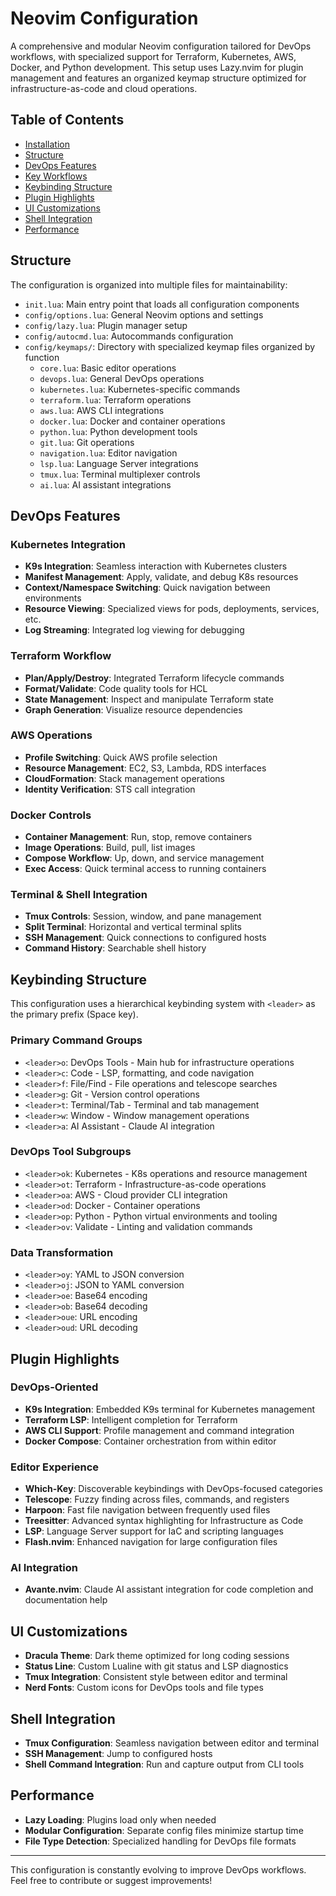# Neovim Configuration

A comprehensive and modular Neovim configuration tailored for DevOps workflows, with specialized support for Terraform, Kubernetes, AWS, Docker, and Python development. This setup uses Lazy.nvim for plugin management and features an organized keymap structure optimized for infrastructure-as-code and cloud operations.

## Table of Contents

- [Installation](#installation)
- [Structure](#structure)
- [DevOps Features](#devops-features)
- [Key Workflows](#key-workflows)
- [Keybinding Structure](#keybinding-structure)
- [Plugin Highlights](#plugin-highlights)
- [UI Customizations](#ui-customizations)
- [Shell Integration](#shell-integration)
- [Performance](#performance)

## Structure

The configuration is organized into multiple files for maintainability:

- `init.lua`: Main entry point that loads all configuration components
- `config/options.lua`: General Neovim options and settings
- `config/lazy.lua`: Plugin manager setup
- `config/autocmd.lua`: Autocommands configuration
- `config/keymaps/`: Directory with specialized keymap files organized by function
  - `core.lua`: Basic editor operations
  - `devops.lua`: General DevOps operations
  - `kubernetes.lua`: Kubernetes-specific commands
  - `terraform.lua`: Terraform operations
  - `aws.lua`: AWS CLI integrations
  - `docker.lua`: Docker and container operations
  - `python.lua`: Python development tools
  - `git.lua`: Git operations
  - `navigation.lua`: Editor navigation
  - `lsp.lua`: Language Server integrations
  - `tmux.lua`: Terminal multiplexer controls
  - `ai.lua`: AI assistant integrations

## DevOps Features

### Kubernetes Integration

- **K9s Integration**: Seamless interaction with Kubernetes clusters
- **Manifest Management**: Apply, validate, and debug K8s resources
- **Context/Namespace Switching**: Quick navigation between environments
- **Resource Viewing**: Specialized views for pods, deployments, services, etc.
- **Log Streaming**: Integrated log viewing for debugging

### Terraform Workflow

- **Plan/Apply/Destroy**: Integrated Terraform lifecycle commands
- **Format/Validate**: Code quality tools for HCL
- **State Management**: Inspect and manipulate Terraform state
- **Graph Generation**: Visualize resource dependencies

### AWS Operations

- **Profile Switching**: Quick AWS profile selection
- **Resource Management**: EC2, S3, Lambda, RDS interfaces
- **CloudFormation**: Stack management operations
- **Identity Verification**: STS call integration

### Docker Controls

- **Container Management**: Run, stop, remove containers
- **Image Operations**: Build, pull, list images
- **Compose Workflow**: Up, down, and service management
- **Exec Access**: Quick terminal access to running containers

### Terminal & Shell Integration

- **Tmux Controls**: Session, window, and pane management
- **Split Terminal**: Horizontal and vertical terminal splits
- **SSH Management**: Quick connections to configured hosts
- **Command History**: Searchable shell history

## Keybinding Structure

This configuration uses a hierarchical keybinding system with `<leader>` as the primary prefix (Space key).

### Primary Command Groups

- `<leader>o`: DevOps Tools - Main hub for infrastructure operations
- `<leader>c`: Code - LSP, formatting, and code navigation
- `<leader>f`: File/Find - File operations and telescope searches
- `<leader>g`: Git - Version control operations
- `<leader>t`: Terminal/Tab - Terminal and tab management
- `<leader>w`: Window - Window management operations
- `<leader>a`: AI Assistant - Claude AI integration

### DevOps Tool Subgroups

- `<leader>ok`: Kubernetes - K8s operations and resource management
- `<leader>ot`: Terraform - Infrastructure-as-code operations
- `<leader>oa`: AWS - Cloud provider CLI integration
- `<leader>od`: Docker - Container operations
- `<leader>op`: Python - Python virtual environments and tooling
- `<leader>ov`: Validate - Linting and validation commands

### Data Transformation

- `<leader>oy`: YAML to JSON conversion
- `<leader>oj`: JSON to YAML conversion
- `<leader>oe`: Base64 encoding
- `<leader>ob`: Base64 decoding
- `<leader>oue`: URL encoding
- `<leader>oud`: URL decoding

## Plugin Highlights

### DevOps-Oriented

- **K9s Integration**: Embedded K9s terminal for Kubernetes management
- **Terraform LSP**: Intelligent completion for Terraform
- **AWS CLI Support**: Profile management and command integration
- **Docker Compose**: Container orchestration from within editor

### Editor Experience

- **Which-Key**: Discoverable keybindings with DevOps-focused categories
- **Telescope**: Fuzzy finding across files, commands, and registers
- **Harpoon**: Fast file navigation between frequently used files
- **Treesitter**: Advanced syntax highlighting for Infrastructure as Code
- **LSP**: Language Server support for IaC and scripting languages
- **Flash.nvim**: Enhanced navigation for large configuration files

### AI Integration

- **Avante.nvim**: Claude AI assistant integration for code completion and documentation help

## UI Customizations

- **Dracula Theme**: Dark theme optimized for long coding sessions
- **Status Line**: Custom Lualine with git status and LSP diagnostics
- **Tmux Integration**: Consistent style between editor and terminal
- **Nerd Fonts**: Custom icons for DevOps tools and file types

## Shell Integration

- **Tmux Configuration**: Seamless navigation between editor and terminal
- **SSH Management**: Jump to configured hosts
- **Shell Command Integration**: Run and capture output from CLI tools

## Performance

- **Lazy Loading**: Plugins load only when needed
- **Modular Configuration**: Separate config files minimize startup time
- **File Type Detection**: Specialized handling for DevOps file formats

---

This configuration is constantly evolving to improve DevOps workflows. Feel free to contribute or suggest improvements!
